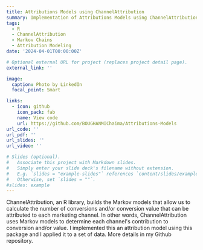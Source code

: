```yaml
---
title: Attributions Models using ChannelAttribution
summary: Implementation of Attributions Models using ChannelAttribution R Package based on Markov Chains.
tags:
  - R
  - ChannelAttribution
  - Markov Chains 
  - Attribution Modeling
date: '2024-04-01T00:00:00Z'

# Optional external URL for project (replaces project detail page).
external_link: ''

image:
  caption: Photo by LinkedIn
  focal_point: Smart

links:
  - icon: github
    icon_pack: fab
    name: View code
    url: https://github.com/BOUGHANMIChaima/Attributions-Models
url_code: ''
url_pdf: ''
url_slides: ''
url_video: ''

# Slides (optional).
#   Associate this project with Markdown slides.
#   Simply enter your slide deck's filename without extension.
#   E.g. `slides = "example-slides"` references `content/slides/example-slides.md`.
#   Otherwise, set `slides = ""`.
#slides: example
---
```


ChannelAttribution, an R library, builds the Markov models that allow us to calculate the number of conversions and/or conversion value that can be attributed to each marketing channel. In other words, ChannelAttribution uses Markov models to determine each channel's contribution to conversion and/or value. I implemented this an attribution model using this package and I applied it to a set of data.
More details in my Github repository.